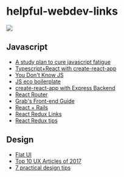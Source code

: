 # helpful-webdev-links
<img src="https://vignette.wikia.nocookie.net/smurfsfanon/images/c/c6/Handy_Running_Hero_Stories.jpg/revision/latest?cb=20130427215453"/>

<h2>Javascript</h2>
<ul>
  <li><a href="https://medium.freecodecamp.org/a-study-plan-to-cure-javascript-fatigue-8ad3a54f2eb1">A study plan to cure javascript fatigue</a></li>
  <li><a href="https://levelup.gitconnected.com/typescript-and-react-using-create-react-app-a-step-by-step-guide-to-setting-up-your-first-app-6deda70843a4">Typescript+React with create-react-app</a></li>
  <li><a href="https://github.com/getify/You-Dont-Know-JS">You Don't Know JS</a></li>
  <li><a href="https://i.redd.it/vezwyo0qq4lz.png">JS eco boilerplate</a></li>
  <li><a href="https://daveceddia.com/create-react-app-express-backend/">create-react-app with Express Backend</a></li>
  <li><a href="https://reacttraining.com/react-router/web/guides/philosophy">React Router</a></li>
  <li><a href="https://github.com/grab/front-end-guide">Grab's Front-end Guide</a></li>
  <li><a href="https://www.airpair.com/reactjs/posts/reactjs-a-guide-for-rails-developers">React + Rails</a></li>
  <li><a href="https://github.com/markerikson/react-redux-links">React Redux Links</a></li>
  <li><a href="https://www.robinwieruch.de/tips-to-learn-react-redux/">React Redux tips</a></li>
</ul>

<h2>Design</h2>
<ul>
  <li><a href="https://www.nngroup.com/articles/flat-ui-less-attention-cause-uncertainty/">Flat UI</a></li>
  <li><a href="https://www.nngroup.com/news/item/top-10-ux-articles-2017/">Top 10 UX Articles of 2017</a></li>
  <li><a href="https://medium.com/refactoring-ui/7-practical-tips-for-cheating-at-design-40c736799886">7 practical design tips</a></li>
</ul>
